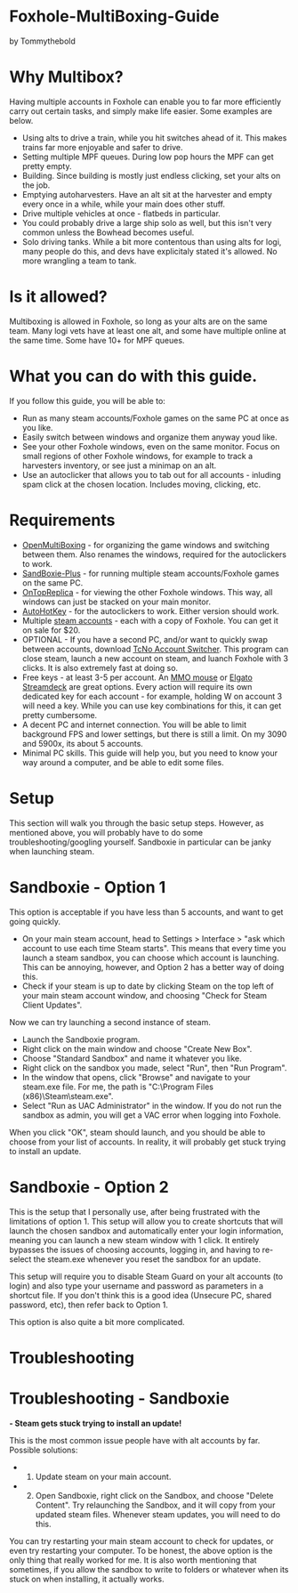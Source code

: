 # Foxhole-MultiBoxing-Guide
by Tommythebold
# Why Multibox?
Having multiple accounts in Foxhole can enable you to far more efficiently carry out certain tasks, and simply make life easier. Some examples are below.
* Using alts to drive a train, while you hit switches ahead of it. This makes trains far more enjoyable and safer to drive.
* Setting multiple MPF queues. During low pop hours the MPF can get pretty empty.
* Building. Since building is mostly just endless clicking, set your alts on the job. 
* Emptying autoharvesters. Have an alt sit at the harvester and empty every once in a while, while your main does other stuff.
* Drive multiple vehicles at once - flatbeds in particular.
* You could probably drive a large ship solo as well, but this isn't very common unless the Bowhead becomes useful. 
* Solo driving tanks. While a bit more contentous than using alts for logi, many people do this, and devs have explicitaly stated it's allowed. No more wrangling a team to tank.

# Is it allowed?
Multiboxing is allowed in Foxhole, so long as your alts are on the same team. Many logi vets have at least one alt, and some have multiple online at the same time. Some have 10+ for MPF queues.

# What you can do with this guide.
If you follow this guide, you will be able to:
* Run as many steam accounts/Foxhole games on the same PC at once as you like.
* Easily switch between windows and organize them anyway youd like.
* See your other Foxhole windows, even on the same monitor. Focus on small regions of other Foxhole windows, for example to track a harvesters inventory, or see just a minimap on an alt.
* Use an autoclicker that allows you to tab out for all accounts - inluding spam click at the chosen location. Includes moving, clicking, etc.
  
# Requirements
* [OpenMultiBoxing](https://openmultiboxing.org/) - for organizing the game windows and switching between them. Also renames the windows, required for the autoclickers to work.
* [SandBoxie-Plus](https://sandboxie-plus.com/) - for running multiple steam accounts/Foxhole games on the same PC.
* [OnTopReplica](https://github.com/LorenzCK/OnTopReplica) - for viewing the other Foxhole windows. This way, all windows can just be stacked on your main monitor.
* [AutoHotKey](https://www.autohotkey.com/) - for the autoclickers to work. Either version should work.
* Multiple [steam accounts](https://store.steampowered.com/join) - each with a copy of Foxhole. You can get it on sale for $20.
* OPTIONAL - If you have a second PC, and/or want to quickly swap between accounts, download [TcNo Account Switcher](https://github.com/TCNOco/TcNo-Acc-Switcher). This program can close steam, launch a new account on steam, and luanch Foxhole with 3 clicks. It is also extremely fast at doing so. 
* Free keys - at least 3-5 per account. An [MMO mouse](https://www.amazon.com/Logitech-Gaming-Backlit-Programmable-Buttons/dp/B0086UK7IQ) or [Elgato Streamdeck](https://www.elgato.com/us/en/p/stream-deck-xl) are great options. Every action will require its own dedicated key for each account - for example, holding W on account 3 will need a key. While you can use key combinations for this, it can get pretty cumbersome.
* A decent PC and internet connection. You will be able to limit background FPS and lower settings, but there is still a limit. On my 3090 and 5900x, its about 5 accounts.
* Minimal PC skills. This guide will help you, but you need to know your way around a computer, and be able to edit some files. 

# Setup
This section will walk you through the basic setup steps. However, as mentioned above, you will probably have to do some troubleshooting/googling yourself. Sandboxie in particular can be janky when launching steam.

# Sandboxie - Option 1
This option is acceptable if you have less than 5 accounts, and want to get going quickly. 
* On your main steam account, head to Settings > Interface > "ask which account to use each time Steam starts". This means that every time you launch a steam sandbox, you can choose which account is launching. This can be annoying, however, and Option 2 has a better way of doing this. 
* Check if your steam is up to date by clicking Steam on the top left of your main steam account window, and choosing "Check for Steam Client Updates". 

Now we can try launching a second instance of steam.
* Launch the Sandboxie program.
* Right click on the main window and choose "Create New Box".
* Choose "Standard Sandbox" and name it whatever you like.
* Right click on the sandbox you made, select "Run", then "Run Program".
* In the window that opens, click "Browse" and navigate to your steam.exe file. For me, the path is "C:\Program Files (x86)\Steam\steam.exe".
* Select "Run as UAC Administrator" in the window. If you do not run the sandbox as admin, you will get a VAC error when logging into Foxhole.

When you click "OK", steam should launch, and you should be able to choose from your list of accounts. In reality, it will probably get stuck trying to install an update. 

# Sandboxie - Option 2
This is the setup that I personally use, after being frustrated with the limitations of option 1. This setup will allow you to create shortcuts that will launch the chosen sandbox and automatically enter your login information, meaning you can launch a new steam window with 1 click. It entirely bypasses the issues of choosing accounts, logging in, and having to re-select the steam.exe whenever you reset the sandbox for an update. 

This setup will require you to disable Steam Guard on your alt accounts (to login) and also type your username and password as parameters in a shortcut file. If you don't think this is a good idea (Unsecure PC, shared password, etc), then refer back to Option 1.

This option is also quite a bit more complicated. 

# Troubleshooting

# Troubleshooting - Sandboxie

**- Steam gets stuck trying to install an update!**

This is the most common issue people have with alt accounts by far.
Possible solutions:
* 1. Update steam on your main account.
* 2. Open Sandboxie, right click on the Sandbox, and choose "Delete Content". Try relaunching the Sandbox, and it will copy from your updated steam files. Whenever steam updates, you will need to do this.
 
You can try restarting your main steam account to check for updates, or even try restarting your computer. To be honest, the above option is the only thing that really worked for me. It is also worth mentioning that sometimes, if you allow the sandbox to write to folders or whatever when its stuck on when installing, it actually works. 



